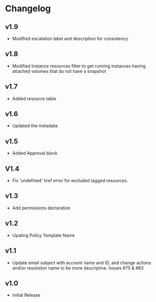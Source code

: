 # Changelog

## v1.9

- Modified escalation label and description for consistency

## v1.8

- Modified Instance resources filter to get running instances having attached volumes that do not have a snapshot

## v1.7

- Added resource table

## v1.6

- Updated the metadata

## v1.5

- Added Approval block

## V1.4

- Fix 'undefined' href error for excluded tagged resources.

## v1.3

- Add permissions declaration

## v1.2

- Upating Policy Template Name

## v1.1

- Update email subject with account name and ID, and change actions and/or resolution name to be more descriptive. Issues #75 & #83

## v1.0

- Initial Release
